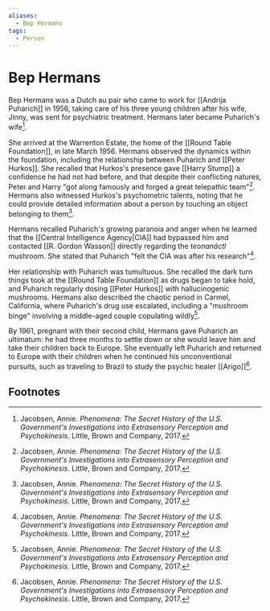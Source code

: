 ```yaml
---
aliases:
  - Bep Hermans
tags:
  - Person
---
```

# Bep Hermans

Bep Hermans was a Dutch au pair who came to work for [[Andrija Puharich]] in 1956, taking care of his three young children after his wife, Jinny, was sent for psychiatric treatment. Hermans later became Puharich's wife[^1].

She arrived at the Warrenton Estate, the home of the [[Round Table Foundation]], in late March 1956. Hermans observed the dynamics within the foundation, including the relationship between Puharich and [[Peter Hurkos]]. She recalled that Hurkos's presence gave [[Harry Stump]] a confidence he had not had before, and that despite their conflicting natures, Peter and Harry "got along famously and forged a great telepathic team"[^1]. Hermans also witnessed Hurkos's psychometric talents, noting that he could provide detailed information about a person by touching an object belonging to them[^1].

Hermans recalled Puharich's growing paranoia and anger when he learned that the [[Central Intelligence Agency|CIA]] had bypassed him and contacted [[R. Gordon Wasson]] directly regarding the *teonanáctl* mushroom. She stated that Puharich "felt the CIA was after his research"[^1].

Her relationship with Puharich was tumultuous. She recalled the dark turn things took at the [[Round Table Foundation]] as drugs began to take hold, and Puharich regularly dosing [[Peter Hurkos]] with hallucinogenic mushrooms. Hermans also described the chaotic period in Carmel, California, where Puharich's drug use escalated, including a "mushroom binge" involving a middle-aged couple copulating wildly[^1].

By 1961, pregnant with their second child, Hermans gave Puharich an ultimatum: he had three months to settle down or she would leave him and take their children back to Europe. She eventually left Puharich and returned to Europe with their children when he continued his unconventional pursuits, such as traveling to Brazil to study the psychic healer [[Arigo]][^1].

## Footnotes
[^1]: Jacobsen, Annie. *Phenomena: The Secret History of the U.S. Government's Investigations into Extrasensory Perception and Psychokinesis*. Little, Brown and Company, 2017.
